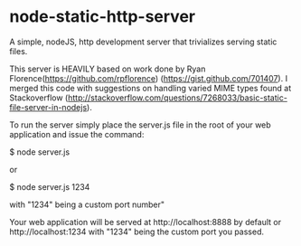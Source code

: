 node-static-http-server
=======================

A simple, nodeJS, http development server that trivializes serving static files. 

This server is HEAVILY based on work done by Ryan Florence(https://github.com/rpflorence) (https://gist.github.com/701407). I merged this code with suggestions on handling varied MIME types found at Stackoverflow (http://stackoverflow.com/questions/7268033/basic-static-file-server-in-nodejs).

To run the server simply place the server.js file in the root of your web application and issue the command:

$ node server.js

or

$ node server.js 1234

with "1234" being a custom port number"

Your web application will be served at http://localhost:8888 by default or http://localhost:1234 with "1234" being the custom port you passed.